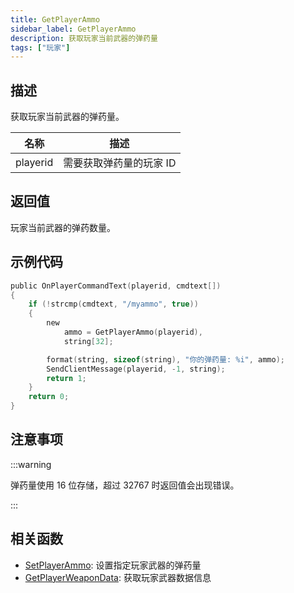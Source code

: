 ```yaml
---
title: GetPlayerAmmo
sidebar_label: GetPlayerAmmo
description: 获取玩家当前武器的弹药量
tags: ["玩家"]
---
```


## 描述

获取玩家当前武器的弹药量。

| 名称     | 描述                    |
| -------- | ----------------------- |
| playerid | 需要获取弹药量的玩家 ID |

## 返回值

玩家当前武器的弹药数量。

## 示例代码

```c
public OnPlayerCommandText(playerid, cmdtext[])
{
    if (!strcmp(cmdtext, "/myammo", true))
    {
        new
            ammo = GetPlayerAmmo(playerid),
            string[32];

        format(string, sizeof(string), "你的弹药量: %i", ammo);
        SendClientMessage(playerid, -1, string);
        return 1;
    }
    return 0;
}
```

## 注意事项

:::warning

弹药量使用 16 位存储，超过 32767 时返回值会出现错误。

:::

## 相关函数

- [SetPlayerAmmo](SetPlayerAmmo): 设置指定玩家武器的弹药量
- [GetPlayerWeaponData](GetPlayerWeaponData): 获取玩家武器数据信息
